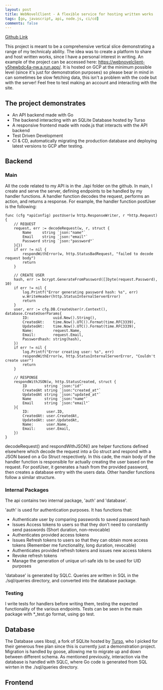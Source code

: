 ```yaml
---
layout: post
title: WebNovelClient - A flexible service for hosting written works
tags: [go, javascript, api, node.js, ci/cd]
comments: false
---
```


[Github Link](https://github.com/LoreviQ/WebNovelPlatform)

This project is meant to be a comprehensive vertical slice demonstrating a range of my technicaly ability. The idea was to create a platform to share and host written works, since I have a personal interest in writing. An example of the project can be accessed here: https://webnovelclient-y5hewbdc4a-nw.a.run.app/. It is hosted on GCP at the minimum possible level (since it's just for demonstration purposes) so please bear in mind in can sometimes be slow fetching data, this isn't a problem with the code but with the server! Feel free to test making an account and interacting with the site.

## The project demonstrates
  - An API backend made with Go
  - The backend interacting with an SQLite Database hosted by Turso
  - A responsive frontend made with node.js that interacts with the API backend
  - Test Driven Development
  - CI & CD, automatically migrating the production database and deploying latest versions to GCP after testing.

## Backend

### Main

All the code related to my API is in the ./api folder on the github. In main, I create and serve the server, defining endpoints to be handled by my handler functions. A handler function decodes the request, performs an action, and returns a response. For example, the handler function postUser is the following:


    func (cfg *apiConfig) postUser(w http.ResponseWriter, r *http.Request) {
        // REQUEST
        request, err := decodeRequest(w, r, struct {
            Name     string `json:"name"`
            Email    string `json:"email"`
            Password string `json:"password"`
        }{})
        if err != nil {
            respondWithError(w, http.StatusBadRequest, "failed to decode request body")
            return
        }

        // CREATE USER
        hash, err := bcrypt.GenerateFromPassword([]byte(request.Password), 10)
        if err != nil {
            log.Printf("Error generating password hash: %s", err)
            w.WriteHeader(http.StatusInternalServerError)
            return
        }
        user, err := cfg.DB.CreateUser(r.Context(), database.CreateUserParams{
            ID:           uuid.New().String(),
            CreatedAt:    time.Now().UTC().Format(time.RFC3339),
            UpdatedAt:    time.Now().UTC().Format(time.RFC3339),
            Name:         request.Name,
            Email:        request.Email,
            Passwordhash: string(hash),
        })
        if err != nil {
            log.Printf("Error creating user: %s", err)
            respondWithError(w, http.StatusInternalServerError, "Couldn't create user")
            return
        }

        // RESPONSE
        respondWithJSON(w, http.StatusCreated, struct {
            ID        string `json:"id"`
            CreatedAt string `json:"created_at"`
            UpdatedAt string `json:"updated_at"`
            Name      string `json:"name"`
            Email     string `json:"email"`
        }{
            ID:        user.ID,
            CreatedAt: user.CreatedAt,
            UpdatedAt: user.UpdatedAt,
            Name:      user.Name,
            Email:     user.Email,
        })
    }

decodeRequest() and respondWithJSON() are helper functions defined elsewhere which decode the request into a Go struct and respond with a JSON based on a Go Struct respectively. In this cade, the main body of the handler function is responsible for actually creating the user based on the request. For postUser, it generates a hash from the provided password, then creates a database entry with the users data. Other handler functions follow a similar structure. 

### Internal Packages

The api contains two internal package, 'auth' and 'database'. 

'auth' is used for authentication purposes. It has functions that:
  - Authenticate user by comparing passwords to saved password hash
  - Issues Access tokens to users so that they don't need to constantly send passwords (Short duration, non-revocable)
  - Authenticates provided access tokens
  - Issues Refresh tokens to users so that they can obtain more access tokens (Remember me functionality, long duration, revocable)
  - Authenticates provided refresh tokens and issues new access tokens
  - Revoke refresh tokens
  - Manage the generation of unique url-safe ids to be used for UID purposes

'database' is generated by SQLC. Queries are written in SQL in the ./sql/queries directory, and converted into the database package. 

### Testing

I write tests for handlers before writing them, testing the expected functionality of the various endpoints. Tests can be seen in the main package with *_test.go format, using go test. 

## Database

The Database uses libsql, a fork of SQLite hosted by [Turso](https://turso.tech/), who I picked for their generous free plan since this is currently just a demonstration project. Migration is handled by goose, allowing me to migrate up and down between different schema. As mentioned previously, interaction via the database is handled with SQLC, where Go code is generated from SQL wirrten in the ./sql/queries directory.

## Frontend

